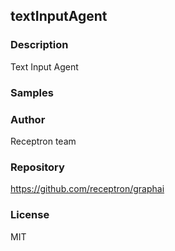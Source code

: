 ## textInputAgent

### Description

Text Input Agent

### Samples



### Author

Receptron team

### Repository

https://github.com/receptron/graphai


### License

MIT

